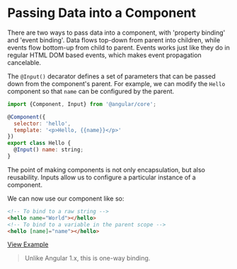 # Passing Data into a Component

There are two ways to pass data into a component, with 'property binding' and 'event binding'. Data flows top-down from parent into children, while events flow bottom-up from child to parent. Events works just like they do in regular HTML DOM based events, which makes event propagation cancelable.

The `@Input()` decarator defines a set of parameters that can be passed down from the component's parent. For example, we can modify the `Hello` component so that `name` can be configured by the parent.

```js
import {Component, Input} from '@angular/core';

@Component({
  selector: 'hello',
  template: '<p>Hello, {{name}}</p>'
})
export class Hello {
  @Input() name: string;
}
```

The point of making components is not only encapsulation, but also reusability. Inputs allow us to configure a particular instance of a component.

We can now use our component like so:

```html
<!-- To bind to a raw string -->
<hello name="World"></hello>
<!-- To bind to a variable in the parent scope -->
<hello [name]="name"></hello>
```

[View Example](http://plnkr.co/edit/GbpCKy?p=preview)

>Unlike Angular 1.x, this is one-way binding.
